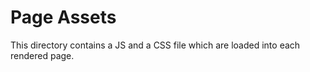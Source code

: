 # Page Assets
This directory contains a JS and a CSS file which are loaded into each rendered page. 